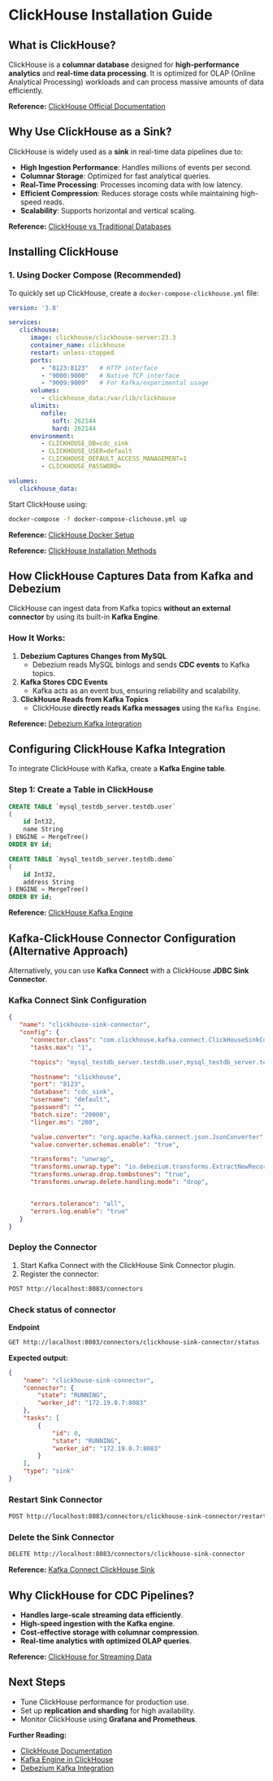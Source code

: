 # ClickHouse Installation Guide

## What is ClickHouse?
ClickHouse is a **columnar database** designed for **high-performance analytics** and **real-time data processing**. It is optimized for OLAP (Online Analytical Processing) workloads and can process massive amounts of data efficiently.

**Reference:** [ClickHouse Official Documentation](https://clickhouse.com/docs/en/)

## Why Use ClickHouse as a Sink?
ClickHouse is widely used as a **sink** in real-time data pipelines due to:
- **High Ingestion Performance**: Handles millions of events per second.
- **Columnar Storage**: Optimized for fast analytical queries.
- **Real-Time Processing**: Processes incoming data with low latency.
- **Efficient Compression**: Reduces storage costs while maintaining high-speed reads.
- **Scalability**: Supports horizontal and vertical scaling.

**Reference:** [ClickHouse vs Traditional Databases](https://clickhouse.com/blog/why-clickhouse-is-so-fast)

## Installing ClickHouse

### 1. Using Docker Compose (Recommended)
To quickly set up ClickHouse, create a `docker-compose-clickhouse.yml` file:

```yml
version: '3.8'

services:
   clickhouse:
      image: clickhouse/clickhouse-server:23.3
      container_name: clickhouse
      restart: unless-stopped
      ports:
         - "8123:8123"   # HTTP interface
         - "9000:9000"   # Native TCP interface
         - "9009:9009"   # For Kafka/experimental usage
      volumes:
         - clickhouse_data:/var/lib/clickhouse
      ulimits:
         nofile:
            soft: 262144
            hard: 262144
      environment:
         - CLICKHOUSE_DB=cdc_sink
         - CLICKHOUSE_USER=default
         - CLICKHOUSE_DEFAULT_ACCESS_MANAGEMENT=1
         - CLICKHOUSE_PASSWORD=

volumes:
   clickhouse_data:

```

Start ClickHouse using:
```bash
docker-compose -f docker-compose-clichouse.yml up
```

**Reference:** [ClickHouse Docker Setup](https://hub.docker.com/r/clickhouse/clickhouse-server)

**Reference:** [ClickHouse Installation Methods](https://clickhouse.com/docs/en/getting-started/install/)

## How ClickHouse Captures Data from Kafka and Debezium
ClickHouse can ingest data from Kafka topics **without an external connector** by using its built-in **Kafka Engine**.

### **How It Works:**
1. **Debezium Captures Changes from MySQL**
   - Debezium reads MySQL binlogs and sends **CDC events** to Kafka topics.
2. **Kafka Stores CDC Events**
   - Kafka acts as an event bus, ensuring reliability and scalability.
3. **ClickHouse Reads from Kafka Topics**
   - ClickHouse **directly reads Kafka messages** using the `Kafka Engine`.

**Reference:** [Debezium Kafka Integration](https://debezium.io/documentation/reference/3.1/tutorial.html)

## Configuring ClickHouse Kafka Integration
To integrate ClickHouse with Kafka, create a **Kafka Engine table**.

### **Step 1: Create a Table in ClickHouse**
```sql
CREATE TABLE `mysql_testdb_server.testdb.user`
(
    id Int32,
   	name String
) ENGINE = MergeTree()
ORDER BY id;
```
```sql
CREATE TABLE `mysql_testdb_server.testdb.demo`
(
    id Int32,
   	address String
) ENGINE = MergeTree()
ORDER BY id;
```

**Reference:** [ClickHouse Kafka Engine](https://clickhouse.com/docs/en/engines/table-engines/integrations/kafka)

## Kafka-ClickHouse Connector Configuration (Alternative Approach)
Alternatively, you can use **Kafka Connect** with a ClickHouse **JDBC Sink Connector**.

### **Kafka Connect Sink Configuration**
```json
{
   "name": "clickhouse-sink-connector",
   "config": {
      "connector.class": "com.clickhouse.kafka.connect.ClickHouseSinkConnector",
      "tasks.max": "1",

      "topics": "mysql_testdb_server.testdb.user,mysql_testdb_server.testdb.demo",

      "hostname": "clickhouse",
      "port": "8123",
      "database": "cdc_sink",
      "username": "default",
      "password": "",
      "batch.size": "20000",
      "linger.ms": "200",

      "value.converter": "org.apache.kafka.connect.json.JsonConverter",
      "value.converter.schemas.enable": "true",

      "transforms": "unwrap",
      "transforms.unwrap.type": "io.debezium.transforms.ExtractNewRecordState",
      "transforms.unwrap.drop.tombstones": "true",
      "transforms.unwrap.delete.handling.mode": "drop",


      "errors.tolerance": "all",
      "errors.log.enable": "true"
   }
}

```

### **Deploy the Connector**
1. Start Kafka Connect with the ClickHouse Sink Connector plugin.
2. Register the connector:
```bash
POST http://localhost:8083/connectors
```
### Check status of connector
**Endpoint**
```bash
GET http://localhost:8083/connectors/clickhouse-sink-connector/status
```
**Expected output:**
```json
{
    "name": "clickhouse-sink-connector",
    "connector": {
        "state": "RUNNING",
        "worker_id": "172.19.0.7:8083"
    },
    "tasks": [
        {
            "id": 0,
            "state": "RUNNING",
            "worker_id": "172.19.0.7:8083"
        }
    ],
    "type": "sink"
}
```
### Restart Sink Connector

```bash
POST http://localhost:8083/connectors/clickhouse-sink-connector/restart
```
### Delete the Sink Connector
```bash 
DELETE http://localhost:8083/connectors/clickhouse-sink-connector
```

**Reference:** [Kafka Connect ClickHouse Sink](https://github.com/ClickHouse/clickhouse-kafka-connect)

## Why ClickHouse for CDC Pipelines?
- **Handles large-scale streaming data efficiently**.
- **High-speed ingestion with the Kafka engine**.
- **Cost-effective storage with columnar compression**.
- **Real-time analytics with optimized OLAP queries**.

**Reference:** [ClickHouse for Streaming Data](https://clickhouse.com/blog/clickhouse-and-streaming-data)

## Next Steps
- Tune ClickHouse performance for production use.
- Set up **replication and sharding** for high availability.
- Monitor ClickHouse using **Grafana and Prometheus**.

**Further Reading:**
- [ClickHouse Documentation](https://clickhouse.com/docs/en/)
- [Kafka Engine in ClickHouse](https://clickhouse.com/docs/en/engines/table-engines/integrations/kafka)
- [Debezium Kafka Integration](https://debezium.io/documentation/reference/3.1/tutorial.html)

